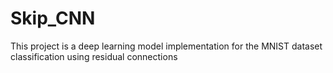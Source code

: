 # Skip_CNN
This project is a deep learning model implementation for the MNIST dataset classification using residual connections
